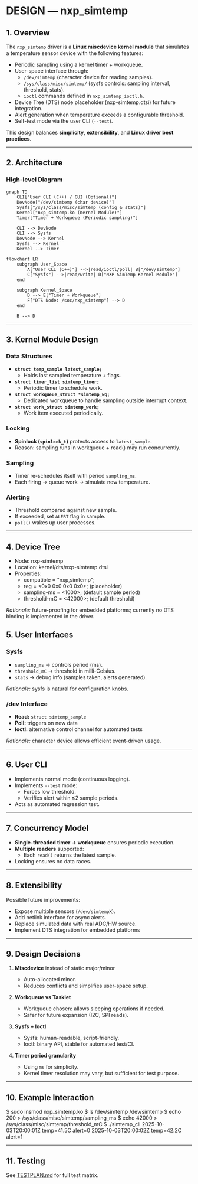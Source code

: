 # DESIGN — nxp_simtemp

## 1. Overview

The `nxp_simtemp` driver is a **Linux miscdevice kernel module** that simulates
a temperature sensor device with the following features:

- Periodic sampling using a kernel timer + workqueue.
- User-space interface through:
  - `/dev/simtemp` (character device for reading samples).
  - `/sys/class/misc/simtemp/` (sysfs controls: sampling interval, threshold, stats).
  - `ioctl` commands defined in `nxp_simtemp_ioctl.h`.
- Device Tree (DTS) node placeholder (nxp-simtemp.dtsi) for future integration.
- Alert generation when temperature exceeds a configurable threshold.
- Self-test mode via the user CLI (`--test`).

This design balances **simplicity**, **extensibility**, and **Linux driver best practices**.

---

## 2. Architecture

### High-level Diagram
```mermaid
graph TD
    CLI["User CLI (C++) / GUI (Optional)"]
    DevNode["/dev/simtemp (char device)"]
    Sysfs["/sys/class/misc/simtemp (config & stats)"]
    Kernel["nxp_simtemp.ko (Kernel Module)"]
    Timer["Timer + Workqueue (Periodic sampling)"]

    CLI --> DevNode
    CLI --> Sysfs
    DevNode --> Kernel
    Sysfs --> Kernel
    Kernel --> Timer 
```
```mermaid
flowchart LR
    subgraph User_Space
        A["User CLI (C++)"] -->|read/ioctl/poll| B["/dev/simtemp"]
        C["Sysfs"] -->|read/write| D["NXP SimTemp Kernel Module"]
    end

    subgraph Kernel_Space
        D --> E["Timer + Workqueue"]
        F["DTS Node: /soc/nxp_simtemp"] --> D
    end

    B --> D
```
---

## 3. Kernel Module Design

### Data Structures
- **`struct temp_sample latest_sample;`**
  - Holds last sampled temperature + flags.
- **`struct timer_list simtemp_timer;`**
  - Periodic timer to schedule work.
- **`struct workqueue_struct *simtemp_wq;`**
  - Dedicated workqueue to handle sampling outside interrupt context.
- **`struct work_struct simtemp_work;`**
  - Work item executed periodically.

### Locking
- **Spinlock (`spinlock_t`)** protects access to `latest_sample`.
- Reason: sampling runs in workqueue + read() may run concurrently.

### Sampling
- Timer re-schedules itself with period `sampling_ms`.
- Each firing → queue work → simulate new temperature.

### Alerting
- Threshold compared against new sample.
- If exceeded, set `ALERT` flag in sample.
- `poll()` wakes up user processes.

---

## 4. Device Tree

- Node: nxp-simtemp
- Location: kernel/dts/nxp-simtemp.dtsi
- Properties:
  - compatible = "nxp,simtemp";
  - reg = <0x0 0x0 0x0 0x0>; (placeholder)
  - sampling-ms = <1000>; (default sample period)
  - threshold-mC = <42000>; (default threshold)

*Rationale:* future-proofing for embedded platforms; currently no DTS binding is implemented in the driver.

## 5. User Interfaces

### Sysfs
- `sampling_ms` → controls period (ms).
- `threshold_mC` → threshold in milli-Celsius.
- `stats` → debug info (samples taken, alerts generated).

*Rationale:* sysfs is natural for configuration knobs.

### /dev Interface
- **Read:** `struct simtemp_sample`
- **Poll:** triggers on new data
- **Ioctl:** alternative control channel for automated tests

*Rationale:* character device allows efficient event-driven usage.

---

## 6. User CLI

- Implements normal mode (continuous logging).
- Implements `--test` mode:
  - Forces low threshold.
  - Verifies alert within ≤2 sample periods.
- Acts as automated regression test.

---

## 7. Concurrency Model

- **Single-threaded timer → workqueue** ensures periodic execution.
- **Multiple readers** supported:
  - Each `read()` returns the latest sample.
- Locking ensures no data races.

---

## 8. Extensibility

Possible future improvements:
- Expose multiple sensors (`/dev/simtempX`).
- Add netlink interface for async alerts.
- Replace simulated data with real ADC/HW source.
- Implement DTS integration for embedded platforms

---

## 9. Design Decisions

1. **Miscdevice** instead of static major/minor
   - Auto-allocated minor.
   - Reduces conflicts and simplifies user-space setup.

2. **Workqueue vs Tasklet**
   - Workqueue chosen: allows sleeping operations if needed.
   - Safer for future expansion (I2C, SPI reads).

3. **Sysfs + Ioctl**
   - Sysfs: human-readable, script-friendly.
   - Ioctl: binary API, stable for automated test/CI.

4. **Timer period granularity**
   - Using `ms` for simplicity.
   - Kernel timer resolution may vary, but sufficient for test purpose.

---

## 10. Example Interaction

$ sudo insmod nxp_simtemp.ko
$ ls /dev/simtemp
/dev/simtemp
$ echo 200 > /sys/class/misc/simtemp/sampling_ms
$ echo 42000 > /sys/class/misc/simtemp/threshold_mC
$ ./simtemp_cli
2025-10-03T20:00:01Z temp=41.5C alert=0
2025-10-03T20:00:02Z temp=42.2C alert=1

---

## 11. Testing

See [TESTPLAN.md](TESTPLAN.md) for full test matrix.


